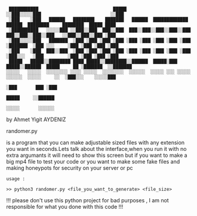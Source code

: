 ```
 ███████████                            █████                                                                    
░░███░░░░░███                          ░░███                                                                     
 ░███    ░███   ██████   ████████    ███████   ██████  █████████████    ██████  ████████     ████████  █████ ████
 ░██████████   ░░░░░███ ░░███░░███  ███░░███  ███░░███░░███░░███░░███  ███░░███░░███░░███   ░░███░░███░░███ ░███ 
 ░███░░░░░███   ███████  ░███ ░███ ░███ ░███ ░███ ░███ ░███ ░███ ░███ ░███████  ░███ ░░░     ░███ ░███ ░███ ░███ 
 ░███    ░███  ███░░███  ░███ ░███ ░███ ░███ ░███ ░███ ░███ ░███ ░███ ░███░░░   ░███         ░███ ░███ ░███ ░███ 
 █████   █████░░████████ ████ █████░░████████░░██████  █████░███ █████░░██████  █████     ██ ░███████  ░░███████ 
░░░░░   ░░░░░  ░░░░░░░░ ░░░░ ░░░░░  ░░░░░░░░  ░░░░░░  ░░░░░ ░░░ ░░░░░  ░░░░░░  ░░░░░     ░░  ░███░░░    ░░░░░███ 
                                                                                             ░███       ███ ░███ 
                                                                                             █████     ░░██████  
                                                                                            ░░░░░       ░░░░░░  
```

by Ahmet Yigit AYDENIZ


randomer.py

is a program that you can make adjustable sized files
with any extension you want in seconds.Lets talk about
the interface,when you run it with no extra argumants 
it will need to show this screen but if you want to make
a big mp4 file to test your code or you want to make some
fake files and making honeypots for security on your server
or pc 

```
usage :

>> python3 randomer.py <file_you_want_to_generate> <file_size>
```


!!! please don't use this python project for bad purposes , I am not responsible for what you done with this code !!!

